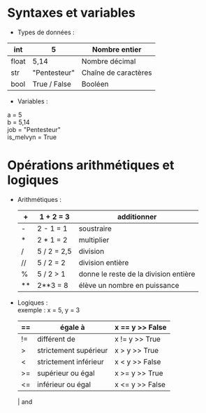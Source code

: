 # Syntaxes et variables 
- Types de données :

| int | 5 | Nombre entier |
|-----|--------------|-------|
|float| 5,14 | Nombre décimal |
|str | "Pentesteur" | Chaîne de caractères |
|bool |True / False |Booléen |

- Variables  :
   
a = 5  
b = 5,14  
job = "Pentesteur"  
is_melvyn = True 

# Opérations arithmétiques et logiques
- Arithmétiques :

  | + | 1 + 2 = 3 |additionner |
  |---|------------|--------|
  | - | 2 - 1 = 1 |soustraire |
  | * | 2 * 1 = 2 |multiplier |
  | / | 5 / 2 = 2,5 |division |
  | // | 5 / 2 = 2 |division entière  |
  | % | 5 / 2 > 1 | donne le reste de la division entière |
  | ** | 2**3 = 8 | élève un nombre en puissance |

- Logiques :  
exemple : x = 5, y = 3  

  |  == |égale à | x == y >> False |
  |---|------------|--------|
  | != | différent de |x != y >> True |
  | > | strictement supérieur | x > y >> True |
  | < | strictement inférieur | x < y >> False  |
  | >= | supérieur ou égal | x >= y >> True | 
  | <= | inférieur ou égal | x <= y >> False |

  | and 

  
